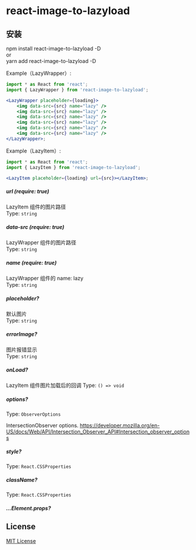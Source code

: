 # react-image-to-lazyload

## 安装

npm install react-image-to-lazyload -D  
or  
yarn add react-image-to-lazyload -D

Example（LazyWrapper）:

```jsx
import * as React from 'react';
import { LazyWrapper } from 'react-image-to-lazyload';

<LazyWrapper placeholder={loading}>
	<img data-src={src} name="lazy" />
	<img data-src={src} name="lazy" />
	<img data-src={src} name="lazy" />
	<img data-src={src} name="lazy" />
	<img data-src={src} name="lazy" />
	<img data-src={src} name="lazy" />
</LazyWrapper>;
```

Example（LazyItem）:

```jsx
import * as React from 'react';
import { LazyItem } from 'react-image-to-lazyload';

<LazyItem placeholder={loading} url={src}></LazyItem>;
```

##### url (require: true)

LazyItem 组件的图片路径  
Type: `string`

##### data-src (require: true)

LazyWrapper 组件的图片路径  
Type: `string`

##### name (require: true)

LazyWrapper 组件的 name: lazy  
Type: `string`

##### placeholder?

默认图片  
Type: `string`

##### errorImage?

图片报错显示  
Type: `string`

##### onLoad?

LazyItem 组件图片加载后的回调
Type: `() => void`

##### options?

Type: `ObserverOptions`

IntersectionObserver options. https://developer.mozilla.org/en-US/docs/Web/API/Intersection_Observer_API#Intersection_observer_options

##### style?

Type: `React.CSSProperties`

##### className?

Type: `React.CSSProperties`

##### ...Element.props?

## License

[MIT License](/LICENSE)
